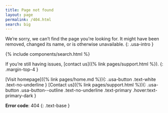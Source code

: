 ```yaml
---
title: Page not found
layout: page
permalink: /404.html
search: big
---
```


We’re sorry, we can’t find the page you're looking for. It might have been removed, changed its name, or is otherwise unavailable.
{: .usa-intro }

{% include components/search.html %}

If you’re still having issues, [contact us]({% link pages/support.html %}).
{: .margin-top-4 }

[Visit homepage]({% link pages/home.md %}){: .usa-button .text-white .text-no-underline }
[Contact us]({% link pages/support.html %}){: .usa-button .usa-button--outline .text-no-underline .text-primary .hover:text-primary-dark }

**Error code**: 404
{: .text-base }
